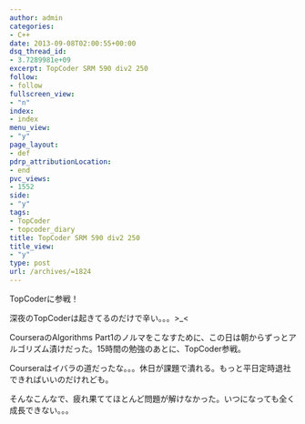 ```yaml
---
author: admin
categories:
- C++
date: 2013-09-08T02:00:55+00:00
dsq_thread_id:
- 3.7289981e+09
excerpt: TopCoder SRM 590 div2 250
follow:
- follow
fullscreen_view:
- "n"
index:
- index
menu_view:
- "y"
page_layout:
- def
pdrp_attributionLocation:
- end
pvc_views:
- 1552
side:
- "y"
tags:
- TopCoder
- topcoder_diary
title: TopCoder SRM 590 div2 250
title_view:
- "y"
type: post
url: /archives/=1824
---
```


<!--:ja-->TopCoderに参戦！

深夜のTopCoderは起きてるのだけで辛い。。。>_<

CourseraのAlgorithms Part1のノルマをこなすために、この日は朝からずっとアルゴリズム漬けだった。15時間の勉強のあとに、TopCoder参戦。

Courseraはイバラの道だったな。。。休日が課題で潰れる。もっと平日定時退社できればいいのだけれども。

そんなこんなで、疲れ果ててほとんど問題が解けなかった。いつになっても全く成長できない。。。


  
&nbsp;<!--:-->